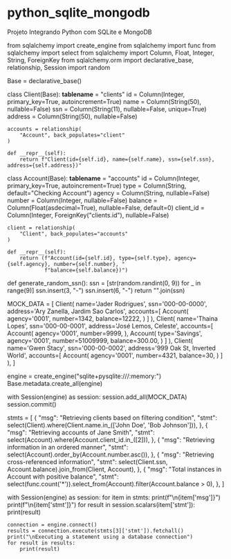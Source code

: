 # python_sqlite_mongodb
Projeto Integrando Python com SQLite e MongoDB

from sqlalchemy import create_engine
from sqlalchemy import func
from sqlalchemy import select
from sqlalchemy import Column, Float, Integer, String, ForeignKey
from sqlalchemy.orm import declarative_base, relationship, Session
import random

Base = declarative_base()


class Client(Base):
    __tablename__ = "clients"
    id = Column(Integer, primary_key=True, autoincrement=True)
    name = Column(String(50), nullable=False)
    ssn = Column(String(11), nullable=False, unique=True)
    address = Column(String(50), nullable=False)

    accounts = relationship(
        "Account", back_populates="client"
    )

    def __repr__(self):
        return f"Client(id={self.id}, name={self.name}, ssn={self.ssn}, address={self.address})"


class Account(Base):
    __tablename__ = "accounts"
    id = Column(Integer, primary_key=True, autoincrement=True)
    type = Column(String, default="Checking Account")
    agency = Column(String, nullable=False)
    number = Column(Integer, nullable=False)
    balance = Column(Float(asdecimal=True), nullable=False, default=0)
    client_id = Column(Integer, ForeignKey("clients.id"), nullable=False)

    client = relationship(
        "Client", back_populates="accounts"
    )

    def __repr__(self):
        return (f"Account(id={self.id}, type={self.type}, agency={self.agency}, number={self.number}, "
                f"balance={self.balance})")


def generate_random_ssn():
    ssn = [str(random.randint(0, 9)) for _ in range(9)]
    ssn.insert(3, "-")
    ssn.insert(6, "-")
    return "".join(ssn)


MOCK_DATA = [
    Client(
        name='Jader Rodrigues',
        ssn='000-00-0000',
        address='Ary Zanella, Jardim Sao Carlos',
        accounts=[
            Account(
                agency='0001',
                number=1342,
                balance=12222,
            )
        ]
    ),
    Client(
        name='Thaina Lopes',
        ssn='000-00-0001',
        address='José Lemos, Celeste',
        accounts=[
            Account(
                agency='0001',
                number=9999,
            ),
            Account(
                type='Savings',
                agency='0001',
                number=51009999,
                balance=300.00,
            )
        ]
    ),
    Client(
        name='Gwen Stacy',
        ssn='000-00-0002',
        address='999 Oak St, Inverted World',
        accounts=[
            Account(
                agency='0001',
                number=4321,
                balance=30,
            )
        ]
    ),
]

engine = create_engine("sqlite+pysqlite:///:memory:")
Base.metadata.create_all(engine)

with Session(engine) as session:
    session.add_all(MOCK_DATA)
    session.commit()

stmts = [
    {
        "msg": "Retrieving clients based on filtering condition",
        "stmt": select(Client).where(Client.name.in_(['John Doe', 'Bob Johnson'])),
    },
    {
        "msg": "Retrieving accounts of Jane Smith",
        "stmt": select(Account).where(Account.client_id.in_([2])),
    },
    {
        "msg": "Retrieving information in an ordered manner",
        "stmt": select(Account).order_by(Account.number.asc()),
    },
    {
        "msg": "Retrieving cross-referenced information",
        "stmt": select(Client.ssn, Account.balance).join_from(Client, Account),
    },
    {
        "msg": "Total instances in Account with positive balance",
        "stmt": select(func.count('*')).select_from(Account).filter(Account.balance > 0),
    },
]

with Session(engine) as session:
    for item in stmts:
        print(f"\n{item['msg']}")
        print(f"\n{item['stmt']}")
        for result in session.scalars(item['stmt']):
            print(result)

    connection = engine.connect()
    results = connection.execute(stmts[3]['stmt']).fetchall()
    print("\nExecuting a statement using a database connection")
    for result in results:
        print(result)
